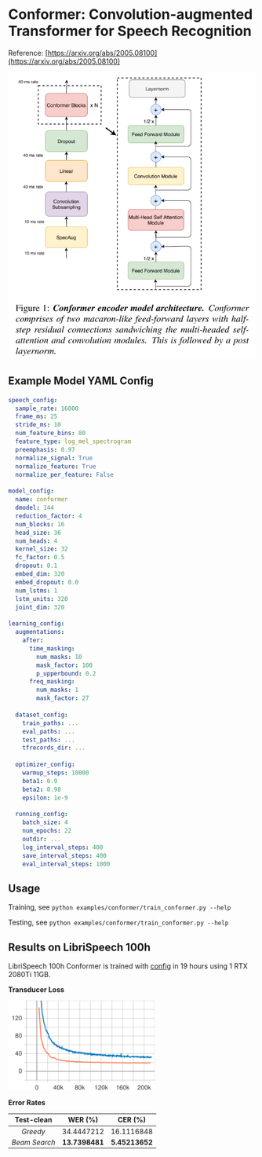 # Conformer: Convolution-augmented Transformer for Speech Recognition

Reference: [https://arxiv.org/abs/2005.08100](https://arxiv.org/abs/2005.08100)

![Conformer Architecture](./figs/arch.png)

## Example Model YAML Config

```yaml
speech_config:
  sample_rate: 16000
  frame_ms: 25
  stride_ms: 10
  num_feature_bins: 80
  feature_type: log_mel_spectrogram
  preemphasis: 0.97
  normalize_signal: True
  normalize_feature: True
  normalize_per_feature: False

model_config:
  name: conformer
  dmodel: 144
  reduction_factor: 4
  num_blocks: 16
  head_size: 36
  num_heads: 4
  kernel_size: 32
  fc_factor: 0.5
  dropout: 0.1
  embed_dim: 320
  embed_dropout: 0.0
  num_lstms: 1
  lstm_units: 320
  joint_dim: 320

learning_config:
  augmentations:
    after:
      time_masking:
        num_masks: 10
        mask_factor: 100
        p_upperbound: 0.2
      freq_masking:
        num_masks: 1
        mask_factor: 27

  dataset_config:
    train_paths: ...
    eval_paths: ...
    test_paths: ...
    tfrecords_dir: ...

  optimizer_config:
    warmup_steps: 10000
    beta1: 0.9
    beta2: 0.98
    epsilon: 1e-9

  running_config:
    batch_size: 4
    num_epochs: 22
    outdir: ...
    log_interval_steps: 400
    save_interval_steps: 400
    eval_interval_steps: 1000
```

## Usage

Training, see `python examples/conformer/train_conformer.py --help`

Testing, see `python examples/conformer/train_conformer.py --help`

## Results on LibriSpeech 100h

LibriSpeech 100h Conformer is trained with [config](./pretrained/librispeech-100h/libri-clean-100.yml) in 19 hours using 1 RTX 2080Ti 11GB.

**Transducer Loss**

<img src="./figs/libri_100_transducer_loss.svg" alt="conformer_libri_100_loss" width="300px" />

**Error Rates**

|  Test-clean   |    WER (%)     |    CER (%)     |
| :-----------: | :------------: | :------------: |
|   _Greedy_    |   34.4447212   |   16.1116848   |
| _Beam Search_ | **13.7398481** | **5.45213652** |
